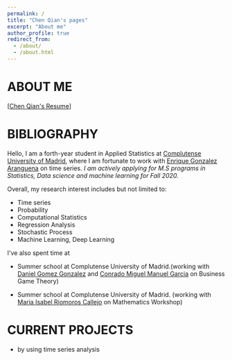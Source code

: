 ```yaml
---
permalink: /
title: "Chen Qian's pages"
excerpt: "About me"
author_profile: true
redirect_from: 
  - /about/
  - /about.html
---
```

ABOUT ME
======
\[[Chen Qian's Resume](https://github.com/Chen20191020/ChenQian.github.io/blob/master/files/CV.pdf)\]

BIBLIOGRAPHY
======
Hello, I am a forth-year student in Applied Statistics at [Complutense University of Madrid](https://www.ucm.es/english), where I am fortunate to work with [Enrique Gonzalez Aranguena](https://scholar.google.es/citations?user=dQ10NgMAAAAJ&hl=es) on time series. *I am actively applying for M.S programs in Statistics, Data science and machine learning for Fall 2020.*

Overall, my research interest includes but not limited to:
*  Time series
*  Probability
*  Computational Statistics
*  Regression Analysis
*  Stochastic Process
*  Machine Learning, Deep Learning


I've also spent time at 
* Summer school at Complutense University of Madrid.(working with [Daniel Gomez Gonzalez](https://www.ucm.es/estadisticaycienciadatos/daniel-gomez-gonzalez-1) and [Conrado Miguel Manuel Garcia](http://worldcat.org/identities/np-manuel%20garcia,%20conrado%20miguel/) on Business Game Theory)

* Summer school at Complutense University of Madrid. (working with [Maria Isabel Riomoros Callejo](https://scholar.google.es/citations?user=LXduvVYAAAAJ&hl=es) on Mathematics Workshop)

CURRENT PROJECTS
======
* by using time series analysis
